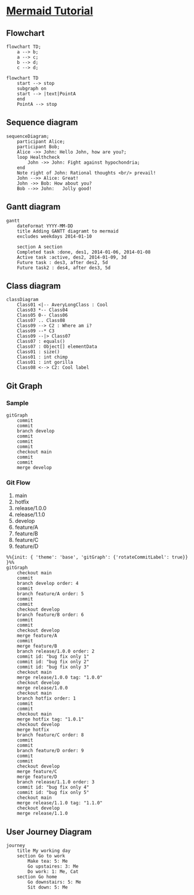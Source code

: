 # [Mermaid Tutorial](https://mermaid-js.github.io/mermaid/#/README?id=diagram-types)

## Flowchart

```mermaid
flowchart TD;
    a --> b;
    a --> c;
    b --> d;
    c --> d;
```

```mermaid
flowchart TD
    start --> stop
    subgraph on
    start --> |text|PointA
    end
    PointA --> stop
```

## Sequence diagram

```mermaid
sequenceDiagram;
    participant Alice;
    participant Bob;
    Alice ->> John: Hello John, how are you?;
    loop Healthcheck
        John ->> John: Fight against hypochondria;
    end
    Note right of John: Rational thoughts <br/> prevail!
    John -->> Alice: Great!
    John ->> Bob: How about you?
    Bob -->> John:   Jolly good!
```

## Gantt diagram

```mermaid
gantt
    dateFormat YYYY-MM-DD
    title Adding GANTT diagramt to mermaid
    excludes weekdays 2014-01-10

    section A section
    Completed task :done, des1, 2014-01-06, 2014-01-08
    Active task :active, des2, 2014-01-09, 3d
    Future task : des3, after des2, 5d
    Future task2 : des4, after des3, 5d
```

## Class diagram

```mermaid
classDiagram
    Class01 <|-- AveryLongClass : Cool
    Class03 *-- Class04
    Class05 0-- Class06
    Class07 .. Class08
    Class09 --> C2 : Where am i?
    Class09 --* C3
    Class09 --|> Class07
    Class07 : equals()
    Class07 : Object[] elementData
    Class01 : size()
    Class01 : int chimp
    Class01 : int gorilla
    Class08 <--> C2: Cool label
```

## Git Graph

### Sample

```mermaid
gitGraph
    commit
    commit
    branch develop
    commit
    commit
    commit
    checkout main
    commit
    commit
    merge develop
```

### Git Flow

1. main
2. hotfix
3. release/1.0.0
4. release/1.1.0
5. develop
6. feature/A
7. feature/B
8. feature/C
9. feature/D

```mermaid
%%{init: { 'theme': 'base', 'gitGraph': {'rotateCommitLabel': true}} }%%
gitGraph
    checkout main
    commit
    branch develop order: 4
    commit
    branch feature/A order: 5
    commit
    commit
    checkout develop
    branch feature/B order: 6
    commit
    commit
    checkout develop
    merge feature/A
    commit
    merge feature/B
    branch release/1.0.0 order: 2
    commit id: "bug fix only 1"
    commit id: "bug fix only 2"
    commit id: "bug fix only 3"
    checkout main
    merge release/1.0.0 tag: "1.0.0"
    checkout develop
    merge release/1.0.0
    checkout main
    branch hotfix order: 1
    commit
    commit
    checkout main
    merge hotfix tag: "1.0.1"
    checkout develop
    merge hotfix
    branch feature/C order: 8
    commit
    commit
    branch feature/D order: 9
    commit
    commit
    checkout develop
    merge feature/C
    merge feature/D
    branch release/1.1.0 order: 3
    commit id: "bug fix only 4"
    commit id: "bug fix only 5"
    checkout main
    merge release/1.1.0 tag: "1.1.0"
    checkout develop
    merge release/1.1.0
```

## User Journey Diagram

```mermaid
journey
    title My working day
    section Go to work
        Make tea: 5: Me
        Go upstaires: 3: Me
        Do work: 1: Me, Cat
    section Go home
        Go downstairs: 5: Me
        Sit down: 5: Me
```
